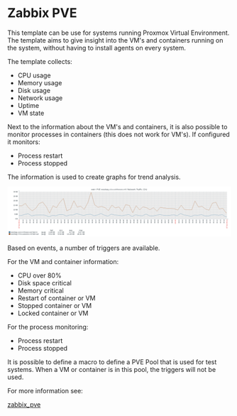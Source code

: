 # Zabbix PVE

This template can be use for systems running Proxmox Virtual Environment. The
template aims to give insight into the VM's and containers running on the system,
without having to install agents on every system.

The template collects:
* CPU usage
* Memory usage
* Disk usage
* Network usage
* Uptime
* VM state

Next to the information about the VM's and containers, it is also possible to
monitor processes in containers (this does not work for VM's). If configured
it monitors:

* Process restart
* Process stopped

The information is used to create graphs for trend analysis.

![Zabbix graph](graph.png)

Based on events, a number of triggers are available.

For the VM and container information:

* CPU over 80%
* Disk space critical
* Memory critical
* Restart of container or VM
* Stopped container or VM
* Locked container or VM

For the process monitoring:

* Process restart
* Process stopped

It is possible to define a macro to define a PVE Pool that is used for test
systems. When a VM or container is in this pool, the triggers will not be used.

For more information see:

[zabbix_pve](ZABBIX_PVE.md)
